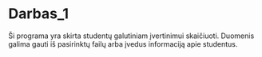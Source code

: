 # Darbas_1
Ši programa yra skirta studentų galutiniam įvertinimui skaičiuoti. Duomenis galima gauti iš pasirinktų failų arba įvedus informaciją apie studentus. 

